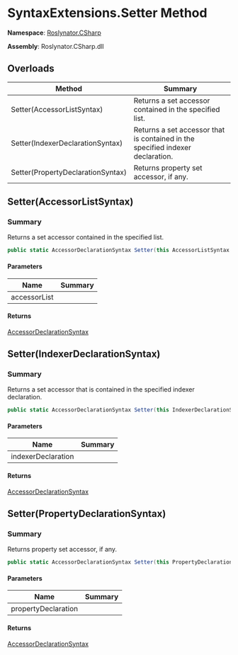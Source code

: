 # SyntaxExtensions\.Setter Method

**Namespace**: [Roslynator.CSharp](../../README.md)

**Assembly**: Roslynator\.CSharp\.dll

## Overloads

| Method | Summary |
| ------ | ------- |
| Setter\(AccessorListSyntax\) | Returns a set accessor contained in the specified list\. |
| Setter\(IndexerDeclarationSyntax\) | Returns a set accessor that is contained in the specified indexer declaration\. |
| Setter\(PropertyDeclarationSyntax\) | Returns property set accessor, if any\. |

## Setter\(AccessorListSyntax\)<a name="Roslynator_CSharp_SyntaxExtensions_Setter_Microsoft_CodeAnalysis_CSharp_Syntax_AccessorListSyntax_"></a>

### Summary

Returns a set accessor contained in the specified list\.

```csharp
public static AccessorDeclarationSyntax Setter(this AccessorListSyntax accessorList)
```

#### Parameters

| Name | Summary |
| ---- | ------- |
| accessorList | |

#### Returns

[AccessorDeclarationSyntax](https://docs.microsoft.com/en-us/dotnet/api/microsoft.codeanalysis.csharp.syntax.accessordeclarationsyntax)

## Setter\(IndexerDeclarationSyntax\)<a name="Roslynator_CSharp_SyntaxExtensions_Setter_Microsoft_CodeAnalysis_CSharp_Syntax_AccessorListSyntax_"></a>

### Summary

Returns a set accessor that is contained in the specified indexer declaration\.

```csharp
public static AccessorDeclarationSyntax Setter(this IndexerDeclarationSyntax indexerDeclaration)
```

#### Parameters

| Name | Summary |
| ---- | ------- |
| indexerDeclaration | |

#### Returns

[AccessorDeclarationSyntax](https://docs.microsoft.com/en-us/dotnet/api/microsoft.codeanalysis.csharp.syntax.accessordeclarationsyntax)

## Setter\(PropertyDeclarationSyntax\)<a name="Roslynator_CSharp_SyntaxExtensions_Setter_Microsoft_CodeAnalysis_CSharp_Syntax_AccessorListSyntax_"></a>

### Summary

Returns property set accessor, if any\.

```csharp
public static AccessorDeclarationSyntax Setter(this PropertyDeclarationSyntax propertyDeclaration)
```

#### Parameters

| Name | Summary |
| ---- | ------- |
| propertyDeclaration | |

#### Returns

[AccessorDeclarationSyntax](https://docs.microsoft.com/en-us/dotnet/api/microsoft.codeanalysis.csharp.syntax.accessordeclarationsyntax)

